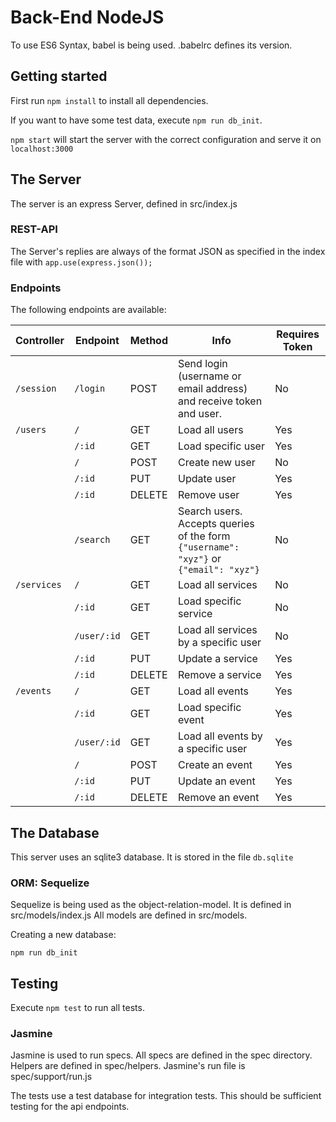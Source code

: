 # Back-End NodeJS
To use ES6 Syntax, babel is being used. .babelrc defines its version.

## Getting started
First run `npm install` to install all dependencies.

If you want to have some test data, execute `npm run db_init`.

`npm start` will start the server with the correct configuration and serve it on `localhost:3000`

## The Server
The server is an express Server, defined in src/index.js

### REST-API
The Server's replies are always of the format JSON as specified in the index file with `app.use(express.json());`

### Endpoints
The following endpoints are available:

| Controller | Endpoint | Method | Info | Requires Token |
| ---------- | -------- | ------ | ---- | -------------- |
| `/session` | `/login` | POST   | Send login (username or email address) and receive token and user. | No |
| `/users` | `/` | GET | Load all users | Yes|
||`/:id`|GET|Load specific user|Yes|
||`/`|POST|Create new user|No|
||`/:id`|PUT|Update user|Yes|
||`/:id`|DELETE|Remove user|Yes|
||`/search`|GET|Search users. Accepts queries of the form `{"username": "xyz"}` or `{"email": "xyz"}`|No|
|`/services`|`/`|GET|Load all services|No|
||`/:id`|GET|Load specific service|No|
||`/user/:id`|GET|Load all services by a specific user|No|
||`/:id`|PUT|Update a service|Yes|
||`/:id`|DELETE| Remove a service|Yes|
|`/events`|`/`|GET|Load all events|Yes|
||`/:id`|GET|Load specific event|Yes|
||`/user/:id`|GET|Load all events by a specific user|Yes|
||`/`|POST|Create an event|Yes|
||`/:id`|PUT|Update an event|Yes|
||`/:id`|DELETE|Remove an event|Yes|


## The Database
This server uses an sqlite3 database. It is stored in the file `db.sqlite`

### ORM: Sequelize
Sequelize is being used as the object-relation-model. It is defined in src/models/index.js
All models are defined in src/models.

Creating a new database:

`npm run db_init`

## Testing
Execute `npm test` to run all tests.

### Jasmine
Jasmine is used to run specs. All specs are defined in the spec directory. Helpers are defined in spec/helpers. Jasmine's run file is spec/support/run.js

The tests use a test database for integration tests. This should be sufficient testing for the api endpoints.
